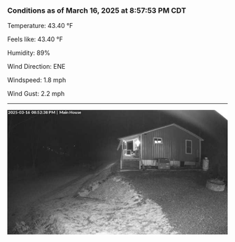 ### Conditions as of March 16, 2025 at 8:57:53 PM CDT 

Temperature: 43.40 &deg;F

Feels like: 43.40 &deg;F

Humidity: 89%

Wind Direction: ENE

Windspeed: 1.8 mph

Wind Gust: 2.2 mph

---

<img src="./images/latest.jpeg"/>

